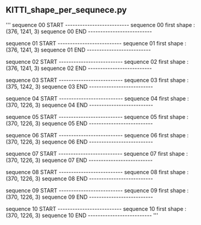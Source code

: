 

## KITTI_shape_per_sequnece.py
''' sequence 00 START --------------------------
sequence 00 first shape : (376, 1241, 3)
sequence 00 END --------------------------

sequence 01 START --------------------------
sequence 01 first shape : (376, 1241, 3)
sequence 01 END --------------------------

sequence 02 START --------------------------
sequence 02 first shape : (376, 1241, 3)
sequence 02 END --------------------------

sequence 03 START --------------------------
sequence 03 first shape : (375, 1242, 3)
sequence 03 END --------------------------

sequence 04 START --------------------------
sequence 04 first shape : (370, 1226, 3)
sequence 04 END --------------------------

sequence 05 START --------------------------
sequence 05 first shape : (370, 1226, 3)
sequence 05 END --------------------------

sequence 06 START --------------------------
sequence 06 first shape : (370, 1226, 3)
sequence 06 END --------------------------

sequence 07 START --------------------------
sequence 07 first shape : (370, 1226, 3)
sequence 07 END --------------------------

sequence 08 START --------------------------
sequence 08 first shape : (370, 1226, 3)
sequence 08 END --------------------------

sequence 09 START --------------------------
sequence 09 first shape : (370, 1226, 3)
sequence 09 END --------------------------

sequence 10 START --------------------------
sequence 10 first shape : (370, 1226, 3)
sequence 10 END --------------------------
'''
